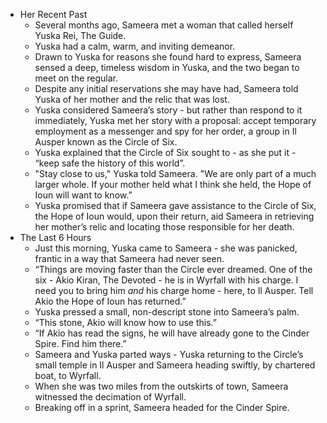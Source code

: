 - Her Recent Past
	- Several months ago, Sameera met a woman that called herself Yuska Rei, The Guide.
	- Yuska had a calm, warm, and inviting demeanor.
	- Drawn to Yuska for reasons she found hard to express, Sameera sensed a deep, timeless wisdom in Yuska, and the two began to meet on the regular.
	- Despite any initial reservations she may have had, Sameera told Yuska of her mother and the relic that was lost.
	- Yuska considered Sameera’s story - but rather than respond to it immediately, Yuska met her story with a proposal: accept temporary employment as a messenger and spy for her order, a group in Il Ausper known as the Circle of Six.
	- Yuska explained that the Circle of Six sought to - as she put it - “keep safe the history of this world”.
	- "Stay close to us," Yuska told Sameera. "We are only part of a much larger whole. If your mother held what I think she held, the Hope of Ioun will want to know.”
	- Yuska promised that if Sameera gave assistance to the Circle of Six, the Hope of Ioun would, upon their return, aid Sameera in retrieving her mother’s relic and locating those responsible for her death.
- The Last 6 Hours
	- Just this morning, Yuska came to Sameera - she was panicked, frantic in a way that Sameera had never seen.
	- “Things are moving faster than the Circle ever dreamed. One of the six - Akio Kiran, The Devoted - he is in Wyrfall with his charge. I need you to bring him *and* his charge home - here, to Il Ausper. Tell Akio the Hope of Ioun has returned.”
	- Yuska pressed a small, non-descript stone into Sameera’s palm.
	- “This stone, Akio will know how to use this.”
	- “If Akio has read the signs, he will have already gone to the Cinder Spire. Find him there.”
	- Sameera and Yuska parted ways - Yuska returning to the Circle’s small temple in Il Ausper and Sameera heading swiftly, by chartered boat, to Wyrfall.
	- When she was two miles from the outskirts of town, Sameera witnessed the decimation of Wyrfall.
	- Breaking off in a sprint, Sameera headed for the Cinder Spire.
